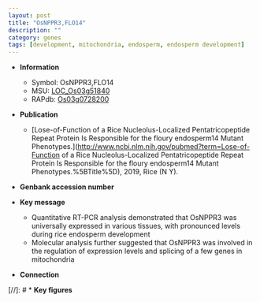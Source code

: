 ```yaml
---
layout: post
title: "OsNPPR3,FLO14"
description: ""
category: genes
tags: [development, mitochondria, endosperm, endosperm development]
---
```


* **Information**  
    + Symbol: OsNPPR3,FLO14  
    + MSU: [LOC_Os03g51840](http://rice.uga.edu/cgi-bin/ORF_infopage.cgi?orf=LOC_Os03g51840)  
    + RAPdb: [Os03g0728200](http://rapdb.dna.affrc.go.jp/viewer/gbrowse_details/irgsp1?name=Os03g0728200)  

* **Publication**  
    + [Lose-of-Function of a Rice Nucleolus-Localized Pentatricopeptide Repeat Protein Is Responsible for the floury endosperm14 Mutant Phenotypes.](http://www.ncbi.nlm.nih.gov/pubmed?term=Lose-of-Function of a Rice Nucleolus-Localized Pentatricopeptide Repeat Protein Is Responsible for the floury endosperm14 Mutant Phenotypes.%5BTitle%5D), 2019, Rice (N Y).

* **Genbank accession number**  

* **Key message**  
    + Quantitative RT-PCR analysis demonstrated that OsNPPR3 was universally expressed in various tissues, with pronounced levels during rice endosperm development
    + Molecular analysis further suggested that OsNPPR3 was involved in the regulation of expression levels and splicing of a few genes in mitochondria

* **Connection**  

[//]: # * **Key figures**  


